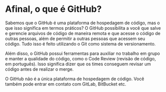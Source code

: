 # Afinal, o que é GitHub?

Sabemos que o GitHub é uma plataforma de hospedagem de código, mas o que isso significa em termos práticos? O GitHub possibilita a você que salve e gerencie arquivos de código de maneira remota e que acesse o código de outras pessoas, além de permitir a outras pessoas que acessem seu código. Tudo isso é feito utilizando o Git como sistema de versionamento.

Além disso, o GitHub possui ferramentas para auxiliar no trabalho em grupo e manter a qualidade do código, como o Code Review (revisão de código, em português). Isso significa dizer que os times conseguem revisar um código antes de realizar o merge.

O GitHub não é a única plataforma de hospedagem de código. Você também pode entrar em contato com GitLab, BitBucket etc.
